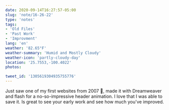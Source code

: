 ```yaml
---
date: 2020-09-14T16:27:57-05:00
slug: 'note/16-26-22'
type: 'notes'
tags:
- 'Old Files'
- 'Past Work'
- 'Improvment'
lang: 'en'
weather: '82.65°F'
weather-summary: 'Humid and Mostly Cloudy'
weather-icon: 'partly-cloudy-day'
location: '25.7553,-100.4022'
photos:

tweet_id: '1305619304935755776'
---
```

Just saw one of my first websites from 2007 🤯, made it with Dreamweaver and flash for a no-so-impressive header animation. I love that I was able to save it. Is great to see your early work and see how much you've improved.     